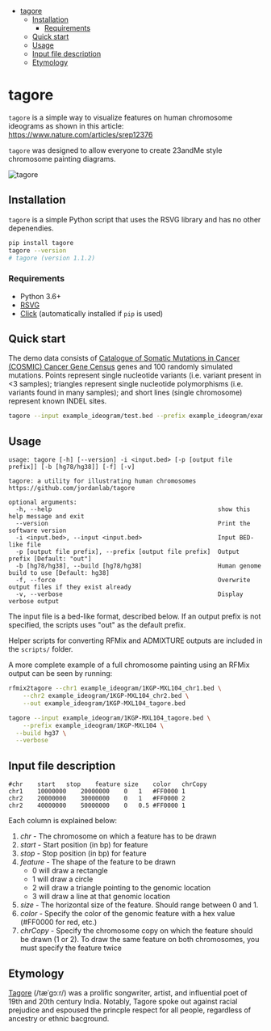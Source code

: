    * [tagore](#tagore)  
      * [Installation](#installation)  
         * [Requirements](#requirements)  
      * [Quick start](#quick-start)  
      * [Usage](#usage)  
      * [Input file description](#input-file-description)  
      * [Etymology](#etymology)  

# tagore

`tagore` is a simple way to visualize features on human chromosome ideograms as shown in this article: https://www.nature.com/articles/srep12376

`tagore` was designed to allow everyone to create 23andMe style chromosome painting diagrams.

![tagore](https://github.com/jordanlab/tagore/raw/master/tagore.png)

## Installation

`tagore` is a simple Python script that uses the RSVG library and has no other depenendies.

```bash
pip install tagore
tagore --version
# tagore (version 1.1.2)
```

### Requirements
* Python 3.6+
* [RSVG](https://developer.gnome.org/rsvg/stable/)
* [Click](https://click.palletsprojects.com/en/7.x/) (automatically installed if `pip` is used)

## Quick start

The demo data consists of [Catalogue of Somatic Mutations in Cancer (COSMIC) Cancer Gene Census](https://www.nature.com/articles/s41568-018-0060-1) genes and 100 randomly simulated mutations.  Points represent single nucleotide variants (i.e. variant present in <3 samples); triangles represent single nucleotide polymorphisms (i.e. variants found in many samples); and short lines (single chromosome) represent known INDEL sites.

```bash
tagore --input example_ideogram/test.bed --prefix example_ideogram/example -vf
```

## Usage
```
usage: tagore [-h] [--version] -i <input.bed> [-p [output file prefix]] [-b [hg78/hg38]] [-f] [-v]

tagore: a utility for illustrating human chromosomes https://github.com/jordanlab/tagore

optional arguments:
  -h, --help                                              show this help message and exit
  --version                                               Print the software version
  -i <input.bed>, --input <input.bed>                     Input BED-like file
  -p [output file prefix], --prefix [output file prefix]  Output prefix [Default: "out"]
  -b [hg78/hg38], --build [hg78/hg38]                     Human genome build to use [Default: hg38]
  -f, --force                                             Overwrite output files if they exist already
  -v, --verbose                                           Display verbose output

```
The input file is a bed-like format, described below.  If an output prefix is not specified, the scripts uses "out" as the default prefix.

Helper scripts for converting RFMix and ADMIXTURE outputs are included in the `scripts/` folder.

A more complete example of a full chromosome painting using an RFMix output can be seen by running:

```bash
rfmix2tagore --chr1 example_ideogram/1KGP-MXL104_chr1.bed \
	--chr2 example_ideogram/1KGP-MXL104_chr2.bed \
	--out example_ideogram/1KGP-MXL104_tagore.bed

tagore --input example_ideogram/1KGP-MXL104_tagore.bed \
	--prefix example_ideogram/1KGP-MXL104 \
  --build hg37 \
  --verbose

```

## Input file description
```
#chr	start	stop	feature	size	color	chrCopy
chr1	10000000	20000000	0	1	#FF0000	1
chr2	20000000	30000000	0	1	#FF0000	2
chr2	40000000	50000000	0	0.5	#FF0000	1
```

Each column is explained below:
1. *chr* - The chromosome on which a feature has to be drawn
2. *start* - Start position (in bp) for feature
3. *stop* - Stop position (in bp) for feature
4. *feature* - The shape of the feature to be drawn
	* 0 will draw a rectangle
	* 1 will draw a circle
	* 2 will draw a triangle pointing to the genomic location
	* 3 will draw a line at that genomic location
5. *size* - The horizontal size of the feature. Should range between 0 and 1.
6. *color* - Specify the color of the genomic feature with a hex value (#FF0000 for red, etc.)
7. *chrCopy* - Specify the chromosome copy on which the feature should be drawn (1 or 2).  To draw the same feature on both chromosomes, you must specify the feature twice


## Etymology

[Tagore](https://en.wikipedia.org/wiki/Rabindranath_Tagore) (/tæˈgɔːr/) was a prolific songwriter,
 artist, and influential poet of 19th and 20th century India.  Notably, Tagore spoke out against
 racial prejudice and espoused the princple respect for all people, regardless of ancestry or
 ethnic bacground.
